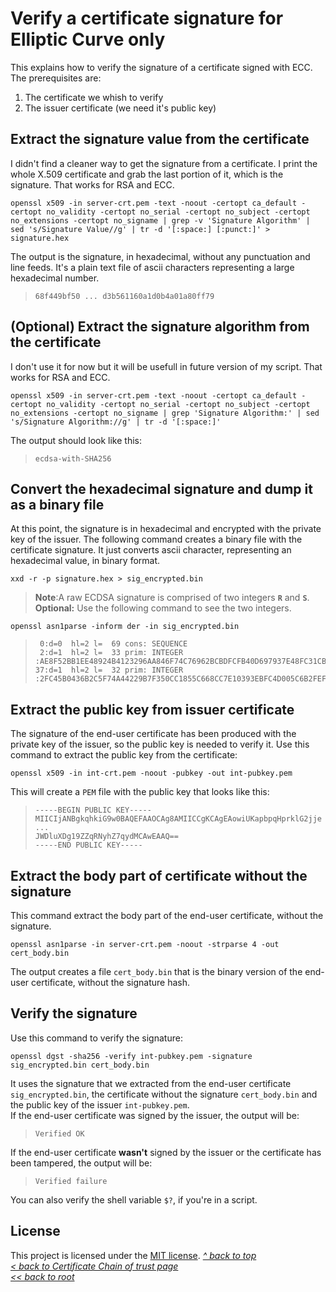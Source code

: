# Verify a certificate signature for Elliptic Curve only
This explains how to verify the signature of a certificate signed with ECC. The prerequisites are:
1. The certificate we whish to verify
2. The issuer certificate (we need it's public key)

## Extract the signature value from the certificate
I didn't find a cleaner way to get the signature from a certificate. I print the whole X.509 certificate and grab the last portion of it, which is the signature. That works for RSA and ECC.
```shell
openssl x509 -in server-crt.pem -text -noout -certopt ca_default -certopt no_validity -certopt no_serial -certopt no_subject -certopt no_extensions -certopt no_signame | grep -v 'Signature Algorithm' | sed 's/Signature Value//g' | tr -d '[:space:] [:punct:]' > signature.hex
```
The output is the signature, in hexadecimal, without any punctuation and line feeds. It's a plain text file of ascii characters representing a large hexadecimal number.
>```
>68f449bf50 ... d3b561160a1d0b4a01a80ff79
>```
## (Optional) Extract the signature algorithm from the certificate
I don't use it for now but it will be usefull in future version of my script. That works for RSA and ECC.
```shell
openssl x509 -in server-crt.pem -text -noout -certopt ca_default -certopt no_validity -certopt no_serial -certopt no_subject -certopt no_extensions -certopt no_signame | grep 'Signature Algorithm:' | sed 's/Signature Algorithm://g' | tr -d '[:space:]'
```
The output should look like this:
>```
>ecdsa-with-SHA256
>```
## Convert the hexadecimal signature and dump it as a binary file
At this point, the signature is in hexadecimal and encrypted with the private key of the issuer. The following command creates a binary file with the certificate signature. It just converts ascii character, representing an hexadecimal value, in binary format.
```shell
xxd -r -p signature.hex > sig_encrypted.bin
```
>**Note**:A raw ECDSA signature is comprised of two integers **`R`** and **`S`**. **Optional:** Use the following command to see the two integers.
```shell
openssl asn1parse -inform der -in sig_encrypted.bin
```
>```
>  0:d=0  hl=2 l=  69 cons: SEQUENCE
>  2:d=1  hl=2 l=  33 prim: INTEGER     :AE8F52BB1EE48924B4123296AA846F74C76962BCBDFCFB40D697937E48FC31CB
> 37:d=1  hl=2 l=  32 prim: INTEGER     :2FC45B0436B2C5F74A44229B7F350CC1855C668CC7E10393EBFC4D005C6B2FEF
>```
## Extract the public key from issuer certificate
The signature of the end-user certificate has been produced with the private key of the issuer, so the public key is needed to verify it. Use this command to extract the public key from the certificate:
```shell
openssl x509 -in int-crt.pem -noout -pubkey -out int-pubkey.pem
```
This will create a `PEM` file with the public key that looks like this:
>```
>-----BEGIN PUBLIC KEY-----
>MIICIjANBgkqhkiG9w0BAQEFAAOCAg8AMIICCgKCAgEAowiUKapbpqHprklG2jje
>...
>JWDluXDg19ZZqRNyhZ7qydMCAwEAAQ==
>-----END PUBLIC KEY-----
>```
## Extract the body part of certificate without the signature
This command extract the body part of the end-user certificate, without the signature.
```shell
openssl asn1parse -in server-crt.pem -noout -strparse 4 -out cert_body.bin
```
The output creates a file `cert_body.bin` that is the binary version of the end-user certificate, without the signature hash.
## Verify the signature
Use this command to verify the signature:
```shell
openssl dgst -sha256 -verify int-pubkey.pem -signature sig_encrypted.bin cert_body.bin
```
It uses the signature that we extracted from the end-user certificate `sig_encrypted.bin`, the certificate without the signature `cert_body.bin` and the public key of the issuer `int-pubkey.pem`.  
If the end-user certificate was signed by the issuer, the output will be:
>```
>Verified OK
>```
If the end-user certificate **wasn't** signed by the issuer or the certificate has been tampered, the output will be:
>```
>Verified failure
>```
You can also verify the shell variable `$?`, if you're in a script.
## License
This project is licensed under the [MIT license](/LICENSE).
[_^ back to top_](#Verify-a-certificate-signature-for-Elliptic-Curve-only)  
[_< back to Certificate Chain of trust page_](README.md)  
[_<< back to root_](../../../)

